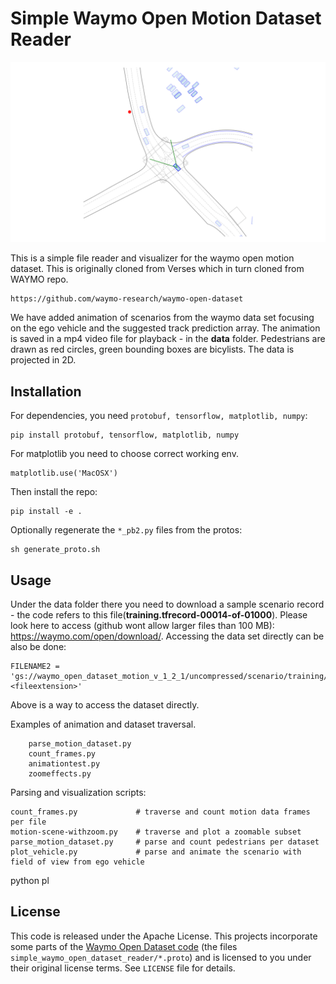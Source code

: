 # Simple Waymo Open Motion Dataset Reader

![WAYMO motion data](Figure_1.png)

This is a simple file reader and visualizer for the waymo open motion dataset. This is originally cloned from Verses which
in turn cloned from WAYMO repo.
```
https://github.com/waymo-research/waymo-open-dataset
```
We have added animation of scenarios from the waymo data set focusing on the ego vehicle and the suggested track 
prediction array. The animation is saved in a mp4 video file for playback - in the **data** folder. Pedestrians are
drawn as red circles, green bounding boxes are bicylists. The data is projected in 2D.

## Installation
For dependencies, you need `protobuf, tensorflow, matplotlib, numpy`:
```
pip install protobuf, tensorflow, matplotlib, numpy
```

For matplotlib you need to choose correct working env.
```
matplotlib.use('MacOSX')
```



Then install the repo:
```
pip install -e .
```

Optionally regenerate the `*_pb2.py` files from the protos:
```
sh generate_proto.sh
```

## Usage
Under the data folder there you need to download a sample scenario record - the code refers to this file(**training.tfrecord-00014-of-01000**).
Please look here to access (github wont allow larger files than 100 MB): https://waymo.com/open/download/.
Accessing the data set directly can be also be done:
```
FILENAME2 = 'gs://waymo_open_dataset_motion_v_1_2_1/uncompressed/scenario/training/training.<fileextension>'
```

Above is a way to access the dataset directly.

Examples of animation and dataset traversal.
```
    parse_motion_dataset.py
    count_frames.py
    animationtest.py
    zoomeffects.py
```

Parsing and visualization scripts:
```
count_frames.py             # traverse and count motion data frames per file
motion-scene-withzoom.py    # traverse and plot a zoomable subset
parse_motion_dataset.py     # parse and count pedestrians per dataset
plot_vehicle.py             # parse and animate the scenario with field of view from ego vehicle
```

python pl
## License

This code is released under the Apache License. This projects incorporate some parts of the [Waymo Open Dataset code](https://github.com/waymo-research/waymo-open-dataset/blob/master/README.md) (the files `simple_waymo_open_dataset_reader/*.proto`) and is licensed to you under their original license terms. See `LICENSE` file for details.

